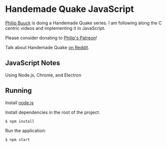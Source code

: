 # Handemade Quake JavaScript

[Philip Buuck](https://twitter.com/philipbuuck) is doing a Handemade Quake series.
I am following along the C centric videos and implementing it in JavaScript.

Please consider donating to [Philip's Patreon](http://bit.ly/1UsXwF5)!

Talk about Handemade Quake [on Reddit](http://bit.ly/1WhdIcW).

## JavaScript Notes

Using Node.js, Chrome, and Electron

## Running

Install [node.js](https://nodejs.org/en/)

Install dependencies in the root of the project:
```sh
$ npm install
```

Run the application:
```sh
$ npm start
```

